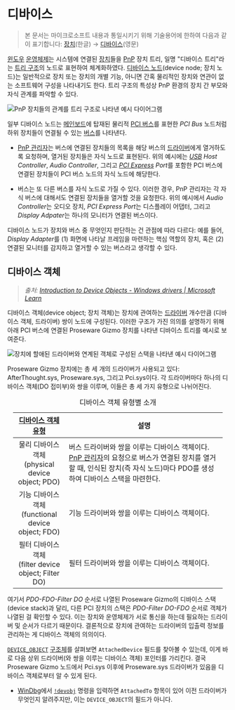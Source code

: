 # 디바이스
> 본 문서는 마이크로소프트 내용과 통일시키기 위해 기술용어에 한하여 다음과 같이 표기합니다: [장치](https://ko.wikipedia.org/wiki/장치)(한글) → [디바이스](https://en.wiktionary.org/wiki/디바이스)(영문)

[윈도우](Windows.md) [운영체제](https://ko.wikipedia.org/wiki/운영체제)는 시스템에 연결된 [장치](https://ko.wikipedia.org/wiki/컴퓨터_하드웨어)들을 [PnP](https://ko.wikipedia.org/wiki/플러그_앤_플레이) 장치 트리, 일명 "디바이스 트리"라는 [트리 구조](https://ko.wikipedia.org/wiki/트리_구조)의 노드로 표현하여 체계화하였다. [디바이스 노드](https://learn.microsoft.com/en-us/windows-hardware/drivers/gettingstarted/device-nodes-and-device-stacks)(device node; 장치 노드)는 일반적으로 장치 또는 장치의 개별 기능, 아니면 간혹 물리적인 장치와 연관이 없는 소프트웨어 구성을 나타내기도 한다. 트리 구조의 특성상 PnP 환경의 장치 간 부모와 자식 관계를 파악할 수 있다.

![PnP 장치들의 관계를 트리 구조로 나타낸 예시 다이어그램](https://learn.microsoft.com/en-us/windows-hardware/drivers/gettingstarted/images/devicetree01.png)

일부 디바이스 노드는 [메인보드](https://ko.wikipedia.org/wiki/메인보드)에 탑재된 물리적 [PCI 버스](https://ko.wikipedia.org/wiki/PCI_버스)를 표현한 *PCI Bus* 노드처럼 하위 장치들이 연결될 수 있는 [버스](https://ko.wikipedia.org/wiki/버스_(컴퓨팅))를 나타낸다.

* [PnP 관리자](Kernel.md#PnP-관리자)는 버스에 연결된 장치들의 목록을 해당 버스의 [드라이버](Driver.md)에게 열거하도록 요청하며, 열거된 장치들은 자식 노드로 표현된다. 위의 예시에는 *[USB](https://ko.wikipedia.org/wiki/USB) Host Controller*, *Audio Controller*, 그리고 *[PCI Express](https://ko.wikipedia.org/wiki/PCI_익스프레스) Port*를 포함한 PCI 버스에 연결된 장치들이 PCI 버스 노드의 자식 노드에 해당한다.

* 버스는 또 다른 버스를 자식 노드로 가질 수 있다. 이러한 경우, PnP 관리자는 각 자식 버스에 대해서도 연결된 장치들을 열거할 것을 요청한다. 위의 예시에서 *Audio Controller*는 오디오 장치, *PCI Express Port*는 디스플레이 어댑터, 그리고 *Display Adpater*는 하나의 모니터가 연결된 버스이다.

디바이스 노드가 장치와 버스 중 무엇인지 판단하는 건 관점에 따라 다르다: 예를 들어, *Display Adapter*를 (1) 화면에 나타날 프레임을 마련하는 핵심 역할의 장치, 혹은 (2) 연결된 모니터를 감지하고 열거할 수 있는 버스라고 생각할 수 있다.

## 디바이스 객체
> *출처: [Introduction to Device Objects - Windows drivers | Microsoft Learn](https://learn.microsoft.com/en-us/windows-hardware/drivers/kernel/introduction-to-device-objects)*

디바이스 객체(device object; 장치 객체)는 장치에 관여하는 [드라이버](#드라이버) 개수만큼 (디바이스 객체, 드라이버) 쌍이 노드에 구성된다. 이러한 구조가 가진 의의를 설명하기 위해 아래 PCI 버스에 연결된 Proseware Gizmo 장치를 나타낸 디바이스 트리를 예시로 보여준다. 

![장치에 할애된 드라이버와 연계된 객체로 구성된 스택을 나타낸 예시 다이어그램](https://learn.microsoft.com/en-us/windows-hardware/drivers/gettingstarted/images/prosewaredevicenode02.png)

Proseware Gizmo 장치에는 총 세 개의 드라이버가 사용되고 있다: AfterThought.sys, Proseware.sys, 그리고 Pci.sys이다. 각 드라이버마다 하나의 디바이스 객체(DO 접미부)와 쌍을 이루며, 이들은 총 세 가지 유형으로 나뉘어진다.

<table style="width: 95%; margin: auto;"><caption style="caption-side: top;">디바이스 객체 유형별 소개</caption><colgroup><col style="width: 25%;"/><col style="width: 75%;"/></colgroup><thead><tr><th style="text-align: center;"><a href="https://learn.microsoft.com/en-us/windows-hardware/drivers/kernel/types-of-wdm-device-objects">디바이스 객체 유형</a></th><th style="text-align: center;">설명</th></tr></thead><tbody><tr><td style="text-align: center;">물리 디바이스 객체<br/>(physical device object; PDO)</td><td>버스 드라이버와 쌍을 이루는 디바이스 객체이다. <a href="Kernel.md#PnP-관리자">PnP 관리자</a>의 요청으로 버스가 연결된 장치를 열거할 때, 인식된 장치(즉 자식 노드)마다 PDO를 생성하여 디바이스 스택을 마련한다.</td></tr><tr><td style="text-align: center;">기능 디바이스 객체<br/>(functional device object; FDO)</td><td>기능 드라이버와 쌍을 이루는 디바이스 객체이다.</td></tr><tr><td style="text-align: center;">필터 디바이스 객체<br/>(filter device object; Filter DO)</td><td>필터 드라이버와 쌍을 이루는 디바이스 객체이다.</td></tr></tbody></table>

여기서 *PDO-FDO-Filter DO* 순서로 나열된 Proseware Gizmo의 디바이스 스택(device stack)과 달리, 다른 PCI 장치의 스택은 *PDO-Filter DO-FDO* 순서로 객체가 나열된 걸 확인할 수 있다. 이는 장치와 운영체제가 서로 통신을 하는데 필요하는 드라이버 및 순서가 다르기 때문이다. 결론적으로 장치에 관여하는 드라이버의 입출력 정보를 관리하는 게 디바이스 객체의 의의이다.

[`DEVICE_OBJECT`](https://learn.microsoft.com/en-us/windows-hardware/drivers/ddi/wdm/ns-wdm-_device_object) [구조체](C.md#구조체)를 살펴보면 `AttachedDevice` 필드를 찾아볼 수 있는데, 이게 바로 다음 상위 드라이버(와 쌍을 이루는 디바이스 객체) 포인터를 가리킨다. 결국 Proseware Gizmo 노드에서 Pci.sys 이후에 Proseware.sys 드라이버가 있음을 디바이스 객체로부터 알 수 있게 된다.

* [WinDbg](WinDbg.md)에서 [`!devobj`](https://learn.microsoft.com/en-us/windows-hardware/drivers/debugger/-devobj) 명령을 입력하면 `AttachedTo` 항목이 있어 이전 드라이버가 무엇인지 알려주지만, 이는 `DEVICE_OBJECT`의 필드가 아니다.
